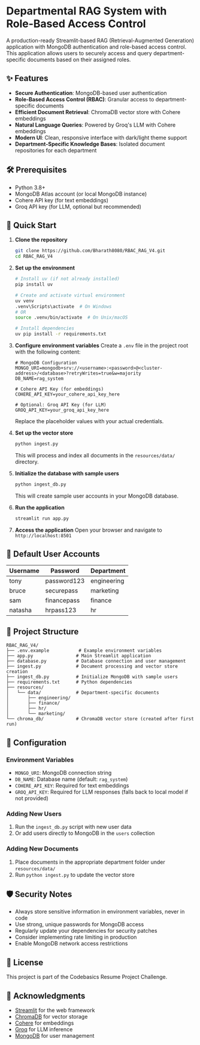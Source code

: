 # Departmental RAG System with Role-Based Access Control

A production-ready Streamlit-based RAG (Retrieval-Augmented Generation) application with MongoDB authentication and role-based access control. This application allows users to securely access and query department-specific documents based on their assigned roles.

## ✨ Features

- **Secure Authentication**: MongoDB-based user authentication
- **Role-Based Access Control (RBAC)**: Granular access to department-specific documents
- **Efficient Document Retrieval**: ChromaDB vector store with Cohere embeddings
- **Natural Language Queries**: Powered by Groq's LLM with Cohere embeddings
- **Modern UI**: Clean, responsive interface with dark/light theme support
- **Department-Specific Knowledge Bases**: Isolated document repositories for each department

## 🛠️ Prerequisites

- Python 3.8+
- MongoDB Atlas account (or local MongoDB instance)
- Cohere API key (for text embeddings)
- Groq API key (for LLM, optional but recommended)

## 🚀 Quick Start

1. **Clone the repository**
   ```bash
   git clone https://github.com/Bharath8080/RBAC_RAG_V4.git
   cd RBAC_RAG_V4
   ```

2. **Set up the environment**
   ```bash
   # Install uv (if not already installed)
   pip install uv
   
   # Create and activate virtual environment
   uv venv
   .venv\Scripts\activate  # On Windows
   # OR
   source .venv/bin/activate  # On Unix/macOS
   
   # Install dependencies
   uv pip install -r requirements.txt
   ```

3. **Configure environment variables**
   Create a `.env` file in the project root with the following content:
   ```
   # MongoDB Configuration
   MONGO_URI=mongodb+srv://<username>:<password>@<cluster-address>/<database>?retryWrites=true&w=majority
   DB_NAME=rag_system

   # Cohere API Key (for embeddings)
   COHERE_API_KEY=your_cohere_api_key_here

   # Optional: Groq API Key (for LLM)
   GROQ_API_KEY=your_groq_api_key_here
   ```
   Replace the placeholder values with your actual credentials.

4. **Set up the vector store**
   ```bash
   python ingest.py
   ```
   This will process and index all documents in the `resources/data/` directory.

5. **Initialize the database with sample users**
   ```bash
   python ingest_db.py
   ```
   This will create sample user accounts in your MongoDB database.

6. **Run the application**
   ```bash
   streamlit run app.py
   ```

7. **Access the application**
   Open your browser and navigate to `http://localhost:8501`

## 👥 Default User Accounts

| Username | Password    | Department  |
|----------|-------------|-------------|
| tony     | password123 | engineering |
| bruce    | securepass  | marketing   |
| sam      | financepass | finance     |
| natasha  | hrpass123   | hr          |

## 📁 Project Structure

```
RBAC_RAG_V4/
├── .env.example           # Example environment variables
├── app.py                # Main Streamlit application
├── database.py           # Database connection and user management
├── ingest.py             # Document processing and vector store creation
├── ingest_db.py          # Initialize MongoDB with sample users
├── requirements.txt      # Python dependencies
├── resources/
│   └── data/             # Department-specific documents
│       ├── engineering/
│       ├── finance/
│       ├── hr/
│       └── marketing/
└── chroma_db/            # ChromaDB vector store (created after first run)
```

## 🔧 Configuration

### Environment Variables

- `MONGO_URI`: MongoDB connection string
- `DB_NAME`: Database name (default: `rag_system`)
- `COHERE_API_KEY`: Required for text embeddings
- `GROQ_API_KEY`: Required for LLM responses (falls back to local model if not provided)

### Adding New Users

1. Run the `ingest_db.py` script with new user data
2. Or add users directly to MongoDB in the `users` collection

### Adding New Documents

1. Place documents in the appropriate department folder under `resources/data/`
2. Run `python ingest.py` to update the vector store

## 🛡️ Security Notes

- Always store sensitive information in environment variables, never in code
- Use strong, unique passwords for MongoDB access
- Regularly update your dependencies for security patches
- Consider implementing rate limiting in production
- Enable MongoDB network access restrictions

## 📄 License

This project is part of the Codebasics Resume Project Challenge.

## 🙏 Acknowledgments

- [Streamlit](https://streamlit.io/) for the web framework
- [ChromaDB](https://www.trychroma.com/) for vector storage
- [Cohere](https://cohere.com/) for embeddings
- [Groq](https://groq.com/) for LLM inference
- [MongoDB](https://www.mongodb.com/) for user management
